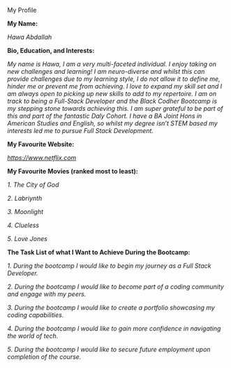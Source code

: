 My Profile


**My Name:**

*Hawa Abdallah*


**Bio, Education, and Interests:** 

*My name is Hawa, I am a very multi-faceted individual. I enjoy taking on new challenges and learning! I am neuro-diverse and whilst this can provide challenges due to my learning style, I do not allow it to define me, hinder me or prevent me from achieving. I love to expand my skill set and I am always open to picking up new skills to add to my repertoire. I am on track to being a Full-Stack Developer and the Black Codher Bootcamp is my stepping stone towards achieving this. I am super grateful to be part of this and part of the fantastic Daly Cohort. I have a BA Joint Hons in American Studies and English, so whilst my degree isn’t STEM based my interests led me to pursue Full Stack Development.*


**My Favourite Website:**

*https://www.netflix.com*

**My Favourite Movies (ranked most to least):**

*1. The City of God*

*2. Labriynth*

*3. Moonlight*

*4. Clueless*

*5. Love Jones* 


**The Task List of what I Want to Achieve During the Bootcamp:**

*1. During the bootcamp I would like to begin my journey as a Full Stack Developer.*

*2. During the bootcamp I would like to become part of a coding community and engage with my peers.*

*3. During the bootcamp I would like to create a portfolio showcasing my coding capabilities.*

*4. During the bootcamp I would like to gain more confidence in navigating the world of tech.*

*5. During the bootcamp I would like to secure future employment upon completion of the course.*
